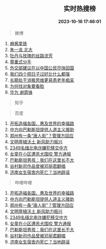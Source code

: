 <div align="center"><h2>实时热搜榜</h2><h4>2023-10-16 17:46:01</h4></div>

> 微博  

1. [麻酱拿铁](https://s.weibo.com/weibo?q=%E9%BA%BB%E9%85%B1%E6%8B%BF%E9%93%81&t=31&band_rank=1&Refer=top)<br />
2. [朱一龙 北大](https://s.weibo.com/weibo?q=%E6%9C%B1%E4%B8%80%E9%BE%99%20%E5%8C%97%E5%A4%A7&t=31&band_rank=2&Refer=top)<br />
3. [牡丹与玫瑰的丝路流芳](https://s.weibo.com/weibo?q=%23%E7%89%A1%E4%B8%B9%E4%B8%8E%E7%8E%AB%E7%91%B0%E7%9A%84%E4%B8%9D%E8%B7%AF%E6%B5%81%E8%8A%B3%23&t=31&band_rank=3&Refer=top)<br />
4. [尊重式分手](https://s.weibo.com/weibo?q=%E5%B0%8A%E9%87%8D%E5%BC%8F%E5%88%86%E6%89%8B&t=31&band_rank=4&Refer=top)<br />
5. [外交部建议在以中国公民尽快回国](https://s.weibo.com/weibo?q=%23%E5%A4%96%E4%BA%A4%E9%83%A8%E5%BB%BA%E8%AE%AE%E5%9C%A8%E4%BB%A5%E4%B8%AD%E5%9B%BD%E5%85%AC%E6%B0%91%E5%B0%BD%E5%BF%AB%E5%9B%9E%E5%9B%BD%23&t=31&band_rank=5&Refer=top)<br />
6. [我们四个把日子过好比什么都强](https://s.weibo.com/weibo?q=%23%E6%88%91%E4%BB%AC%E5%9B%9B%E4%B8%AA%E6%8A%8A%E6%97%A5%E5%AD%90%E8%BF%87%E5%A5%BD%E6%AF%94%E4%BB%80%E4%B9%88%E9%83%BD%E5%BC%BA%23&t=31&band_rank=6&Refer=top)<br />
7. [长期处于消极思维更易患老年痴呆](https://s.weibo.com/weibo?q=%23%E9%95%BF%E6%9C%9F%E5%A4%84%E4%BA%8E%E6%B6%88%E6%9E%81%E6%80%9D%E7%BB%B4%E6%9B%B4%E6%98%93%E6%82%A3%E8%80%81%E5%B9%B4%E7%97%B4%E5%91%86%23&t=31&band_rank=7&Refer=top)<br />
8. [为何找对象要看脸](https://s.weibo.com/weibo?q=%E4%B8%BA%E4%BD%95%E6%89%BE%E5%AF%B9%E8%B1%A1%E8%A6%81%E7%9C%8B%E8%84%B8&t=31&band_rank=8&Refer=top)<br />
9. [华为 谢霆锋](https://s.weibo.com/weibo?q=%E5%8D%8E%E4%B8%BA%20%E8%B0%A2%E9%9C%86%E9%94%8B&t=31&band_rank=9&Refer=top)<br />

> 知乎  


> 百度  

1. [开拓造福各国、惠及世界的幸福路](https://www.baidu.com/s?wd=%E5%BC%80%E6%8B%93%E9%80%A0%E7%A6%8F%E5%90%84%E5%9B%BD%E3%80%81%E6%83%A0%E5%8F%8A%E4%B8%96%E7%95%8C%E7%9A%84%E5%B9%B8%E7%A6%8F%E8%B7%AF&sa=fyb_news&rsv_dl=fyb_news)<br />
2. [中方向巴勒斯坦提供人道主义援助](https://www.baidu.com/s?wd=%E4%B8%AD%E6%96%B9%E5%90%91%E5%B7%B4%E5%8B%92%E6%96%AF%E5%9D%A6%E6%8F%90%E4%BE%9B%E4%BA%BA%E9%81%93%E4%B8%BB%E4%B9%89%E6%8F%B4%E5%8A%A9&sa=fyb_news&rsv_dl=fyb_news)<br />
3. [郑州有一条“唐人街”？管理方回应](https://www.baidu.com/s?wd=%E9%83%91%E5%B7%9E%E6%9C%89%E4%B8%80%E6%9D%A1%E2%80%9C%E5%94%90%E4%BA%BA%E8%A1%97%E2%80%9D%EF%BC%9F%E7%AE%A1%E7%90%86%E6%96%B9%E5%9B%9E%E5%BA%94&sa=fyb_news&rsv_dl=fyb_news)<br />
4. [文明厚植沃土 新风助力振兴](https://www.baidu.com/s?wd=%E6%96%87%E6%98%8E%E5%8E%9A%E6%A4%8D%E6%B2%83%E5%9C%9F+%E6%96%B0%E9%A3%8E%E5%8A%A9%E5%8A%9B%E6%8C%AF%E5%85%B4&sa=fyb_news&rsv_dl=fyb_news)<br />
5. [2349名缅北电诈嫌犯移交中方](https://www.baidu.com/s?wd=2349%E5%90%8D%E7%BC%85%E5%8C%97%E7%94%B5%E8%AF%88%E5%AB%8C%E7%8A%AF%E7%A7%BB%E4%BA%A4%E4%B8%AD%E6%96%B9&sa=fyb_news&rsv_dl=fyb_news)<br />
6. [女童在小区遭恶犬围咬 警方通报](https://www.baidu.com/s?wd=%E5%A5%B3%E7%AB%A5%E5%9C%A8%E5%B0%8F%E5%8C%BA%E9%81%AD%E6%81%B6%E7%8A%AC%E5%9B%B4%E5%92%AC+%E8%AD%A6%E6%96%B9%E9%80%9A%E6%8A%A5&sa=fyb_news&rsv_dl=fyb_news)<br />
7. [巴勒斯坦男孩：我们在这里长不大](https://www.baidu.com/s?wd=%E5%B7%B4%E5%8B%92%E6%96%AF%E5%9D%A6%E7%94%B7%E5%AD%A9%EF%BC%9A%E6%88%91%E4%BB%AC%E5%9C%A8%E8%BF%99%E9%87%8C%E9%95%BF%E4%B8%8D%E5%A4%A7&sa=fyb_news&rsv_dl=fyb_news)<br />
8. [谷村新司作品曾被邓丽君翻唱](https://www.baidu.com/s?wd=%E8%B0%B7%E6%9D%91%E6%96%B0%E5%8F%B8%E4%BD%9C%E5%93%81%E6%9B%BE%E8%A2%AB%E9%82%93%E4%B8%BD%E5%90%9B%E7%BF%BB%E5%94%B1&sa=fyb_news&rsv_dl=fyb_news)<br />
9. [济南女生宿舍内死亡？当地辟谣](https://www.baidu.com/s?wd=%E6%B5%8E%E5%8D%97%E5%A5%B3%E7%94%9F%E5%AE%BF%E8%88%8D%E5%86%85%E6%AD%BB%E4%BA%A1%EF%BC%9F%E5%BD%93%E5%9C%B0%E8%BE%9F%E8%B0%A3&sa=fyb_news&rsv_dl=fyb_news)<br />

> 哔哩哔哩  

1. [开拓造福各国、惠及世界的幸福路](https://www.baidu.com/s?wd=%E5%BC%80%E6%8B%93%E9%80%A0%E7%A6%8F%E5%90%84%E5%9B%BD%E3%80%81%E6%83%A0%E5%8F%8A%E4%B8%96%E7%95%8C%E7%9A%84%E5%B9%B8%E7%A6%8F%E8%B7%AF&sa=fyb_news&rsv_dl=fyb_news)<br />
2. [中方向巴勒斯坦提供人道主义援助](https://www.baidu.com/s?wd=%E4%B8%AD%E6%96%B9%E5%90%91%E5%B7%B4%E5%8B%92%E6%96%AF%E5%9D%A6%E6%8F%90%E4%BE%9B%E4%BA%BA%E9%81%93%E4%B8%BB%E4%B9%89%E6%8F%B4%E5%8A%A9&sa=fyb_news&rsv_dl=fyb_news)<br />
3. [郑州有一条“唐人街”？管理方回应](https://www.baidu.com/s?wd=%E9%83%91%E5%B7%9E%E6%9C%89%E4%B8%80%E6%9D%A1%E2%80%9C%E5%94%90%E4%BA%BA%E8%A1%97%E2%80%9D%EF%BC%9F%E7%AE%A1%E7%90%86%E6%96%B9%E5%9B%9E%E5%BA%94&sa=fyb_news&rsv_dl=fyb_news)<br />
4. [文明厚植沃土 新风助力振兴](https://www.baidu.com/s?wd=%E6%96%87%E6%98%8E%E5%8E%9A%E6%A4%8D%E6%B2%83%E5%9C%9F+%E6%96%B0%E9%A3%8E%E5%8A%A9%E5%8A%9B%E6%8C%AF%E5%85%B4&sa=fyb_news&rsv_dl=fyb_news)<br />
5. [2349名缅北电诈嫌犯移交中方](https://www.baidu.com/s?wd=2349%E5%90%8D%E7%BC%85%E5%8C%97%E7%94%B5%E8%AF%88%E5%AB%8C%E7%8A%AF%E7%A7%BB%E4%BA%A4%E4%B8%AD%E6%96%B9&sa=fyb_news&rsv_dl=fyb_news)<br />
6. [女童在小区遭恶犬围咬 警方通报](https://www.baidu.com/s?wd=%E5%A5%B3%E7%AB%A5%E5%9C%A8%E5%B0%8F%E5%8C%BA%E9%81%AD%E6%81%B6%E7%8A%AC%E5%9B%B4%E5%92%AC+%E8%AD%A6%E6%96%B9%E9%80%9A%E6%8A%A5&sa=fyb_news&rsv_dl=fyb_news)<br />
7. [巴勒斯坦男孩：我们在这里长不大](https://www.baidu.com/s?wd=%E5%B7%B4%E5%8B%92%E6%96%AF%E5%9D%A6%E7%94%B7%E5%AD%A9%EF%BC%9A%E6%88%91%E4%BB%AC%E5%9C%A8%E8%BF%99%E9%87%8C%E9%95%BF%E4%B8%8D%E5%A4%A7&sa=fyb_news&rsv_dl=fyb_news)<br />
8. [谷村新司作品曾被邓丽君翻唱](https://www.baidu.com/s?wd=%E8%B0%B7%E6%9D%91%E6%96%B0%E5%8F%B8%E4%BD%9C%E5%93%81%E6%9B%BE%E8%A2%AB%E9%82%93%E4%B8%BD%E5%90%9B%E7%BF%BB%E5%94%B1&sa=fyb_news&rsv_dl=fyb_news)<br />
9. [济南女生宿舍内死亡？当地辟谣](https://www.baidu.com/s?wd=%E6%B5%8E%E5%8D%97%E5%A5%B3%E7%94%9F%E5%AE%BF%E8%88%8D%E5%86%85%E6%AD%BB%E4%BA%A1%EF%BC%9F%E5%BD%93%E5%9C%B0%E8%BE%9F%E8%B0%A3&sa=fyb_news&rsv_dl=fyb_news)<br />

